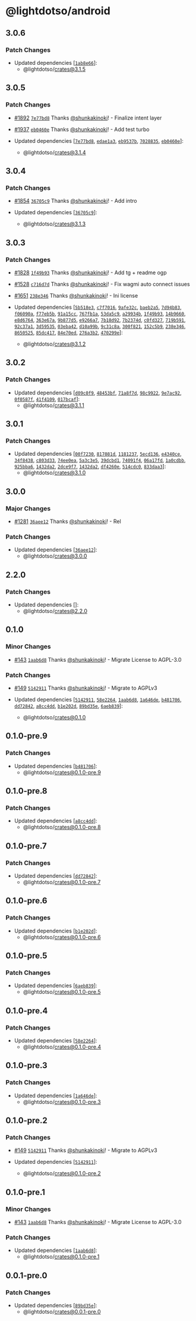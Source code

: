 # @lightdotso/android

## 3.0.6

### Patch Changes

- Updated dependencies [[`1ab8e66`](https://github.com/LightotSo/LightotSo/commit/1ab8e662bb5ee7cb25c434f72548a8e7701b8d3a)]:
  - @lightdotso/crates@3.1.5

## 3.0.5

### Patch Changes

- [#1892](https://github.com/LightotSo/LightotSo/pull/1892) [`7e77bd8`](https://github.com/LightotSo/LightotSo/commit/7e77bd82e4656d514bdb00d6b160d7f0fdc5952d) Thanks [@shunkakinoki](https://github.com/shunkakinoki)! - Finalize intent layer

- [#1937](https://github.com/LightotSo/LightotSo/pull/1937) [`eb0460e`](https://github.com/LightotSo/LightotSo/commit/eb0460e762e5dd9a43cb7d528795aa19df4fdf2c) Thanks [@shunkakinoki](https://github.com/shunkakinoki)! - Add test turbo

- Updated dependencies [[`7e77bd8`](https://github.com/LightotSo/LightotSo/commit/7e77bd82e4656d514bdb00d6b160d7f0fdc5952d), [`edae1a3`](https://github.com/LightotSo/LightotSo/commit/edae1a32260ed964ac22ea49cac9912d08a929b2), [`eb9537b`](https://github.com/LightotSo/LightotSo/commit/eb9537b41a599bb7653f18896fd02cd456659f04), [`7028835`](https://github.com/LightotSo/LightotSo/commit/7028835ec908cfef4aa11e02c76d34768bb6c245), [`eb0460e`](https://github.com/LightotSo/LightotSo/commit/eb0460e762e5dd9a43cb7d528795aa19df4fdf2c)]:
  - @lightdotso/crates@3.1.4

## 3.0.4

### Patch Changes

- [#1854](https://github.com/LightotSo/LightotSo/pull/1854) [`36705c9`](https://github.com/LightotSo/LightotSo/commit/36705c90dc5fbbb8180221eb7c08f1c844714bff) Thanks [@shunkakinoki](https://github.com/shunkakinoki)! - Add intro

- Updated dependencies [[`36705c9`](https://github.com/LightotSo/LightotSo/commit/36705c90dc5fbbb8180221eb7c08f1c844714bff)]:
  - @lightdotso/crates@3.1.3

## 3.0.3

### Patch Changes

- [#1828](https://github.com/LightotSo/LightotSo/pull/1828) [`1f49b93`](https://github.com/LightotSo/LightotSo/commit/1f49b939979776205ad1644a4b1ae6e2501a4ed2) Thanks [@shunkakinoki](https://github.com/shunkakinoki)! - Add tg + readme ogp

- [#1528](https://github.com/LightotSo/LightotSo/pull/1528) [`c716d7d`](https://github.com/LightotSo/LightotSo/commit/c716d7dff699c3ed1578d679d3dea530286f0f21) Thanks [@shunkakinoki](https://github.com/shunkakinoki)! - Fix wagmi auto connect issues

- [#1651](https://github.com/LightotSo/LightotSo/pull/1651) [`238e346`](https://github.com/LightotSo/LightotSo/commit/238e34694988a0af454efb049acafc4a40575f56) Thanks [@shunkakinoki](https://github.com/shunkakinoki)! - Ini license

- Updated dependencies [[`5b518e3`](https://github.com/LightotSo/LightotSo/commit/5b518e3310b4d62c7684aea970e46f207c7f8a7b), [`c7f7016`](https://github.com/LightotSo/LightotSo/commit/c7f7016afc9c4eaa13f080f7200ba497369875fc), [`9afe32c`](https://github.com/LightotSo/LightotSo/commit/9afe32ccd628327f18d7e8ea8e11cb504c68b032), [`baeb2a5`](https://github.com/LightotSo/LightotSo/commit/baeb2a54d9e454b15c6bde3ff1e282bc5cba35ab), [`7d94b83`](https://github.com/LightotSo/LightotSo/commit/7d94b83e786bd3306196a023f47f79b2b61b5027), [`f06090a`](https://github.com/LightotSo/LightotSo/commit/f06090a67a8e115b01b0cb47cbaddfb70b8e248b), [`f77eb5b`](https://github.com/LightotSo/LightotSo/commit/f77eb5bdcc7465b504b5b11fc18018a7d6947823), [`91a15cc`](https://github.com/LightotSo/LightotSo/commit/91a15cc50f4adbbf3f463b4b571f533ede803454), [`767fb1a`](https://github.com/LightotSo/LightotSo/commit/767fb1afe55505e195d44539d689b3c604419d46), [`53da5c9`](https://github.com/LightotSo/LightotSo/commit/53da5c96f0a858500bbdc89bd6327a7eb5089e6c), [`a29934b`](https://github.com/LightotSo/LightotSo/commit/a29934bd4d8b5bbf8c832e7a0a9930b9d5acd0a5), [`1f49b93`](https://github.com/LightotSo/LightotSo/commit/1f49b939979776205ad1644a4b1ae6e2501a4ed2), [`14b9660`](https://github.com/LightotSo/LightotSo/commit/14b96605ebdb25a1617502e039511d65e3c81f88), [`e8d6764`](https://github.com/LightotSo/LightotSo/commit/e8d67647b5e87dcecc8427dba300a50df0b964df), [`363e67a`](https://github.com/LightotSo/LightotSo/commit/363e67aad45765e4731172846a1d3619df6794de), [`9b877d5`](https://github.com/LightotSo/LightotSo/commit/9b877d5d4a82e8d546b78e850d9687ce833610e2), [`e9266a7`](https://github.com/LightotSo/LightotSo/commit/e9266a758d51db1531b87c641ca20701e205eb91), [`7b18d92`](https://github.com/LightotSo/LightotSo/commit/7b18d9203f33067561969f5bc92548dd3bef1a9b), [`7b2374d`](https://github.com/LightotSo/LightotSo/commit/7b2374d0c1bc97711fe57cc0996cf8e72bf617a7), [`c0fd327`](https://github.com/LightotSo/LightotSo/commit/c0fd327aad0502a5035b1acf366890022f63ac75), [`719b591`](https://github.com/LightotSo/LightotSo/commit/719b5913983af666ef68302290b72671f8cb96f6), [`92c37a1`](https://github.com/LightotSo/LightotSo/commit/92c37a1de7e71978da1f2a3795a556eea18f3d36), [`3d59535`](https://github.com/LightotSo/LightotSo/commit/3d5953584a1e944f01d79e793a0c5769407aa73b), [`03eba42`](https://github.com/LightotSo/LightotSo/commit/03eba4269f3920647f1c11155cbd7693d8b5231e), [`d10a99b`](https://github.com/LightotSo/LightotSo/commit/d10a99bc0c1b056d057e5d2d596d8e26f713a4ca), [`9c31c8a`](https://github.com/LightotSo/LightotSo/commit/9c31c8ad3c73ba30f7e22d2a6e52e5be486f70f1), [`300f821`](https://github.com/LightotSo/LightotSo/commit/300f821d1fcf8a9d3d5cac922b8cabf7d975f903), [`152c5b9`](https://github.com/LightotSo/LightotSo/commit/152c5b97495c0619db477f1ad88c20f4d62fdbfb), [`238e346`](https://github.com/LightotSo/LightotSo/commit/238e34694988a0af454efb049acafc4a40575f56), [`8650525`](https://github.com/LightotSo/LightotSo/commit/8650525153f57354ed1cc8759784097c55e76c45), [`85dc417`](https://github.com/LightotSo/LightotSo/commit/85dc417dd68262fff0df83024eb3e1a8b0ab8cfa), [`84e70ed`](https://github.com/LightotSo/LightotSo/commit/84e70edeb53a43b769b0500806f7ad71966a68d5), [`276a3b2`](https://github.com/LightotSo/LightotSo/commit/276a3b22a302be326799b1bee3c3ca2b8c56a4bd), [`470299e`](https://github.com/LightotSo/LightotSo/commit/470299e19097596b892043034fdd075479054244)]:
  - @lightdotso/crates@3.1.2

## 3.0.2

### Patch Changes

- Updated dependencies [[`d09c0f9`](https://github.com/LightotSo/LightotSo/commit/d09c0f90831d7c9a329bc73727d6adcb5a54f867), [`48453bf`](https://github.com/LightotSo/LightotSo/commit/48453bfaf66de41a8dee355e8e56c2c1f334c32a), [`71a8f7d`](https://github.com/LightotSo/LightotSo/commit/71a8f7d79be2f4ffcb670594a3f7900ae3a233c2), [`98c9922`](https://github.com/LightotSo/LightotSo/commit/98c9922c3fb3d2cfa2073182c50e822ce7bfbe4d), [`9e7ac92`](https://github.com/LightotSo/LightotSo/commit/9e7ac92a893343125d7b67815f5d627a3b18f3c7), [`0f0587f`](https://github.com/LightotSo/LightotSo/commit/0f0587f3f732b78fcf7e97eeb5f7067fb4ad6b85), [`41f4109`](https://github.com/LightotSo/LightotSo/commit/41f410973ea1f8f9440f6d2713c71268210b78ec), [`017bcaf`](https://github.com/LightotSo/LightotSo/commit/017bcafaef4155b7c801fdbf6084e047ea9297aa)]:
  - @lightdotso/crates@3.1.1

## 3.0.1

### Patch Changes

- Updated dependencies [[`00f7230`](https://github.com/LightotSo/LightotSo/commit/00f72307c13feea6f23848a7c3375bce6023f350), [`817081d`](https://github.com/LightotSo/LightotSo/commit/817081d959e8d56378f64919164ccded5824e6f5), [`1181237`](https://github.com/LightotSo/LightotSo/commit/1181237d2aad0d17e3aee86fd83b4d3539c9fca9), [`5ecd136`](https://github.com/LightotSo/LightotSo/commit/5ecd136d33f8c4fb73548141ab18fe97fea1baea), [`e4340ce`](https://github.com/LightotSo/LightotSo/commit/e4340ce0b9f682a0fbff075b8c0adbd58cefa585), [`34f8438`](https://github.com/LightotSo/LightotSo/commit/34f8438e511a4b070f762bd86c22e972c8e3c01e), [`c803d33`](https://github.com/LightotSo/LightotSo/commit/c803d33a77f0f7b87c34808efa925bbf204a32e0), [`74ee0ea`](https://github.com/LightotSo/LightotSo/commit/74ee0ea2ff8cbeec129ddfb016a2fd0c80b53902), [`5a3c3e5`](https://github.com/LightotSo/LightotSo/commit/5a3c3e54f87eccc7f9aa338d252b85c36ff8de6d), [`39dcbd1`](https://github.com/LightotSo/LightotSo/commit/39dcbd1ffd23dcdbad339c455acf44ea4a046dea), [`74091f4`](https://github.com/LightotSo/LightotSo/commit/74091f4c523a893938dac8095e00c4b18903848a), [`06a17fd`](https://github.com/LightotSo/LightotSo/commit/06a17fd7fd5b02083071c88fa0a0d1e94a1d83b4), [`1a0cdbb`](https://github.com/LightotSo/LightotSo/commit/1a0cdbb8e2581dd46fdc963e2250eeb69aafc6c2), [`925bba6`](https://github.com/LightotSo/LightotSo/commit/925bba67ec00d393bc55d58bde6593db6bfa6104), [`1432da2`](https://github.com/LightotSo/LightotSo/commit/1432da23b88b70863d7fe6744e0ad53ac351831a), [`2dce9f7`](https://github.com/LightotSo/LightotSo/commit/2dce9f791ae15d8524179b971a5324fcd62b19e7), [`1432da2`](https://github.com/LightotSo/LightotSo/commit/1432da23b88b70863d7fe6744e0ad53ac351831a), [`df4260e`](https://github.com/LightotSo/LightotSo/commit/df4260ee6ab4c93bd67dc05c589eab611b9bc6d0), [`514cdc0`](https://github.com/LightotSo/LightotSo/commit/514cdc08a98e3d25f1ffd7ae859f64e53d90461b), [`833daa3`](https://github.com/LightotSo/LightotSo/commit/833daa37d821ff0eccecb19410dca4f36daf5440)]:
  - @lightdotso/crates@3.1.0

## 3.0.0

### Major Changes

- [#1281](https://github.com/LightotSo/LightotSo/pull/1281) [`36aee12`](https://github.com/LightotSo/LightotSo/commit/36aee12ae0610cc5de68b7529f8c4ae723549a0c) Thanks [@shunkakinoki](https://github.com/shunkakinoki)! - Rel

### Patch Changes

- Updated dependencies [[`36aee12`](https://github.com/LightotSo/LightotSo/commit/36aee12ae0610cc5de68b7529f8c4ae723549a0c)]:
  - @lightdotso/crates@3.0.0

## 2.2.0

### Patch Changes

- Updated dependencies []:
  - @lightdotso/crates@2.2.0

## 0.1.0

### Minor Changes

- [#143](https://github.com/LightotSo/LightotSo/pull/143) [`1aab6d8`](https://github.com/LightotSo/LightotSo/commit/1aab6d87fc1d2c5ebf274c14c1ac0e386b54b7a1) Thanks [@shunkakinoki](https://github.com/shunkakinoki)! - Migrate License to AGPL-3.0

### Patch Changes

- [#149](https://github.com/LightotSo/LightotSo/pull/149) [`5142911`](https://github.com/LightotSo/LightotSo/commit/51429114636eff5d0a0553af96dc2d0f5120a702) Thanks [@shunkakinoki](https://github.com/shunkakinoki)! - Migrate to AGPLv3

- Updated dependencies [[`5142911`](https://github.com/LightotSo/LightotSo/commit/51429114636eff5d0a0553af96dc2d0f5120a702), [`58e2264`](https://github.com/LightotSo/LightotSo/commit/58e2264e5866f53e14da8da434ce1140abe72597), [`1aab6d8`](https://github.com/LightotSo/LightotSo/commit/1aab6d87fc1d2c5ebf274c14c1ac0e386b54b7a1), [`1a646de`](https://github.com/LightotSo/LightotSo/commit/1a646de5aaab926dd60c96659b70e05020aaf339), [`b481706`](https://github.com/LightotSo/LightotSo/commit/b481706e0c62f37b68a77ea372d849c535c27852), [`dd72842`](https://github.com/LightotSo/LightotSo/commit/dd7284250c23bc9b74a52298a1e7d87e9c05c673), [`a8cc4dd`](https://github.com/LightotSo/LightotSo/commit/a8cc4ddc12d26e5d68531732cbd4199fd3fc0cec), [`b1e202d`](https://github.com/LightotSo/LightotSo/commit/b1e202dc794ff7080a06ccc3fc67d6eee1bceedf), [`89bd35e`](https://github.com/LightotSo/LightotSo/commit/89bd35e0bf82e0fcb89ad0e235963d8efc7a8109), [`6aeb839`](https://github.com/LightotSo/LightotSo/commit/6aeb8395fbcdd18c92c1fd300f7b5a56846c64e0)]:
  - @lightdotso/crates@0.1.0

## 0.1.0-pre.9

### Patch Changes

- Updated dependencies [[`b481706`](https://github.com/LightotSo/LightotSo/commit/b481706e0c62f37b68a77ea372d849c535c27852)]:
  - @lightdotso/crates@0.1.0-pre.9

## 0.1.0-pre.8

### Patch Changes

- Updated dependencies [[`a8cc4dd`](https://github.com/LightotSo/LightotSo/commit/a8cc4ddc12d26e5d68531732cbd4199fd3fc0cec)]:
  - @lightdotso/crates@0.1.0-pre.8

## 0.1.0-pre.7

### Patch Changes

- Updated dependencies [[`dd72842`](https://github.com/LightotSo/LightotSo/commit/dd7284250c23bc9b74a52298a1e7d87e9c05c673)]:
  - @lightdotso/crates@0.1.0-pre.7

## 0.1.0-pre.6

### Patch Changes

- Updated dependencies [[`b1e202d`](https://github.com/LightotSo/LightotSo/commit/b1e202dc794ff7080a06ccc3fc67d6eee1bceedf)]:
  - @lightdotso/crates@0.1.0-pre.6

## 0.1.0-pre.5

### Patch Changes

- Updated dependencies [[`6aeb839`](https://github.com/LightotSo/LightotSo/commit/6aeb8395fbcdd18c92c1fd300f7b5a56846c64e0)]:
  - @lightdotso/crates@0.1.0-pre.5

## 0.1.0-pre.4

### Patch Changes

- Updated dependencies [[`58e2264`](https://github.com/LightotSo/LightotSo/commit/58e2264e5866f53e14da8da434ce1140abe72597)]:
  - @lightdotso/crates@0.1.0-pre.4

## 0.1.0-pre.3

### Patch Changes

- Updated dependencies [[`1a646de`](https://github.com/LightotSo/LightotSo/commit/1a646de5aaab926dd60c96659b70e05020aaf339)]:
  - @lightdotso/crates@0.1.0-pre.3

## 0.1.0-pre.2

### Patch Changes

- [#149](https://github.com/LightotSo/LightotSo/pull/149) [`5142911`](https://github.com/LightotSo/LightotSo/commit/51429114636eff5d0a0553af96dc2d0f5120a702) Thanks [@shunkakinoki](https://github.com/shunkakinoki)! - Migrate to AGPLv3

- Updated dependencies [[`5142911`](https://github.com/LightotSo/LightotSo/commit/51429114636eff5d0a0553af96dc2d0f5120a702)]:
  - @lightdotso/crates@0.1.0-pre.2

## 0.1.0-pre.1

### Minor Changes

- [#143](https://github.com/LightotSo/LightotSo/pull/143) [`1aab6d8`](https://github.com/LightotSo/LightotSo/commit/1aab6d87fc1d2c5ebf274c14c1ac0e386b54b7a1) Thanks [@shunkakinoki](https://github.com/shunkakinoki)! - Migrate License to AGPL-3.0

### Patch Changes

- Updated dependencies [[`1aab6d8`](https://github.com/LightotSo/LightotSo/commit/1aab6d87fc1d2c5ebf274c14c1ac0e386b54b7a1)]:
  - @lightdotso/crates@0.1.0-pre.1

## 0.0.1-pre.0

### Patch Changes

- Updated dependencies [[`89bd35e`](https://github.com/LightotSo/LightotSo/commit/89bd35e0bf82e0fcb89ad0e235963d8efc7a8109)]:
  - @lightdotso/crates@0.0.1-pre.0
